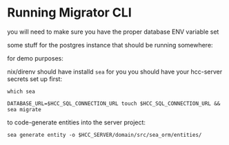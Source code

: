 # Running Migrator CLI

you will need to make sure you have the proper database ENV variable set

some stuff for the postgres instance that should be running somewhere:

for demo purposes:

nix/direnv should have installd `sea` for you
you should have your hcc-server secrets set up first:

`which sea`

`DATABASE_URL=$HCC_SQL_CONNECTION_URL touch $HCC_SQL_CONNECTION_URL && sea migrate`

to code-generate entities into the server project:

`sea generate entity -o $HCC_SERVER/domain/src/sea_orm/entities/`